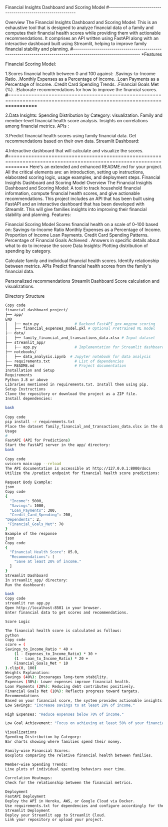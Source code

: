 Financial Insights Dashboard and Scoring Model
#-------------------------------------------------------------

Overview
The Financial Insights Dashboard and Scoring Model: This is an exhaustive tool that is designed to analyze financial data of a family and computes their financial health scores while providing them with actionable recommendations. It comprises an API written using FastAPI along with an interactive dashboard built using Streamlit, helping to improve family financial stability and planning.
#---------------------------------------------------------------------------------------------------------------
*Features

Financial Scoring Model:

1.Scores financial health between 0 and 100 against:
.Savings-to-Income Ratio.
.Monthly Expenses as a Percentage of Income.
.Loan Payments as a Percentage of Income.
.Credit Card Spending Trends.
.Financial Goals Met (%).
.Elaborate recommendations for how to improve the financial scores.
#======================================================================================================================

2.Data Insights:
Spending Distribution by Category: visualization.
Family and member-level financial health score analysis.
Insights on correlations among financial metrics.
APIs :

3.Predict financial health scores using family financial data.
Get recommendations based on their own data.
Streamlit Dashboard:

4.Interactive dashboard that will calculate and visualize the scores.
#===================================================================================================================
Here's an extended and enhanced README.md for your project. All the critical elements are: an introduction, setting up instructions, elaborated scoring logic, usage examples, and deployment steps.
Financial Insights Dashboard and Scoring Model
Overview
The Financial Insights Dashboard and Scoring Model: A tool to track household financial information, compute financial health scores, and give actionable recommendations. This project includes an API that has been built using FastAPI and an interactive dashboard that has been developed with Streamlit. This will give families insights into improving their financial stability and planning.
Features: 

Financial Scoring Model
Scores financial health on a scale of 0–100 based on:
Savings-to-Income Ratio
Monthly Expenses as a Percentage of Income.
Proportion of Income Loan Payments.
Credit Card Spending Patterns.
Percentage of Financial Goals Achieved .
Answers in specific details about what to do to increase the score
Data Insights:
Plotting distribution of spending by category.
 
Calculate family and individual financial health scores.
Identify relationship between metrics.
APIs
Predict financial health scores from the family's financial data.

Personalized recommendations
Streamlit Dashboard
Score calculation and visualizations.
 
Directory Structure
```bash
Copy code
financial_dashboard_project/
├── app/
END
│   ├── main.py                # Backend FastAPI для модели scoring
│   ├── financial_expenses_model.pkl # Optional Pretrained ML model
├── data/
│   ├── family_financial_and_transactions_data.xlsx # Input dataset
├── streamlit_app/
│   ├── app.py                 # Implementation for Streamlit dashboard
├── notebooks/
│   ├── data_analysis.ipynb  # Jupyter notebook for data analysis
├── requirements.txt           # List of dependencies
├── README.md                  # Project documentation
Installation and Setup
Requirements
Python 3.8 or above
Libraries mentioned in requirements.txt. Install them using pip.
Setup Instructions
Clone the repository or download the project as a ZIP file.
Install dependencies:
 
bash
 
Copy code
pip install -r requirements.txt
Place the dataset family_financial_and_transactions_data.xlsx in the data/ directory
Usage
#
FastAPI (API for Predictions)
Start the FastAPI server in the app/ directory:
bash
 
Copy code
uvicorn main:app --reload
The API documentation is accessible at http://127.0.0.1:8000/docs
Utilize the /predict endpoint for financial health score predictions:
 
Request Body Example:
json
Copy code
{
  "Income": 5000,
  "Savings": 1000,
  "Loan_Payments": 300,
  "Credit_Card_Spending": 200,
"Dependents": 2,
 "Financial_Goals_Met": 70
}
Example of the response
json
Copy code
{
  "Financial Health Score": 85.0,
  "Recommendations": [
    "Save at least 20% of income."
  ]
}
Streamlit Dashboard
In streamlit_app/ directory:
Run the dashboard:

bash
Copy code
streamlit run app.py
Open http://localhost:8501 in your browser.
Enter financial data to get scores and recommendations.

Score Logic

The financial health score is calculated as follows:
python
Copy code
score = (
Savings_to_Income_Ratio * 40 +
    (1 - Expenses_to_Income_Ratio) * 30 +
    (1 - Loan_to_Income_Ratio) * 20 +
    Financial_Goals_Met * 10
).clip(0, 100)
Weights Explanation:
Savings (40%): Encourages long-term stability.
Expenses (30%): Lower expenses improve financial health.
Loan Payments (20%): Reducing debt contributes positively.
Financial Goals Met (10%): Reflects progress toward targets.
Recommendations
Based on your financial score, the system provides actionable insights:
Low Savings: "Increase savings to at least 20% of income."

High Expenses: "Reduce expenses below 70% of income."

Low Goal Achievement: "Focus on achieving at least 50% of your financial goals."

Visualizations
Spending Distribution by Category:
Bar charts showing where families spend their money.

Family-wise Financial Scores:
Boxplots comparing the relative financial health between families.

Member-wise Spending Trends:
Line plots of individual spending behaviors over time.

Correlation Heatmaps:
Check for the relationship between the financial metrics.

Deployment
FastAPI Deployment
Deploy the API in Heroku, AWS, or Google Cloud via Docker.
Use requirements.txt for dependencies and configure accordingly for the runtime.
Streamlit Deployment
Deploy your Streamlit app to Streamlit Cloud.
Link your repository or upload your project.
